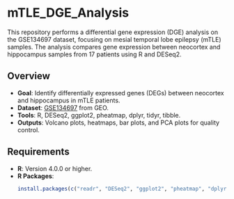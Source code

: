 # mTLE_DGE_Analysis

This repository performs a differential gene expression (DGE) analysis on the GSE134697 dataset, focusing on mesial temporal lobe epilepsy (mTLE) samples. The analysis compares gene expression between neocortex and hippocampus samples from 17 patients using R and DESeq2.

## Overview
- **Goal**: Identify differentially expressed genes (DEGs) between neocortex and hippocampus in mTLE patients.
- **Dataset**: [GSE134697](https://www.ncbi.nlm.nih.gov/geo/query/acc.cgi?acc=GSE134697) from GEO.
- **Tools**: R, DESeq2, ggplot2, pheatmap, dplyr, tidyr, tibble.
- **Outputs**: Volcano plots, heatmaps, bar plots, and PCA plots for quality control.

## Requirements
- **R**: Version 4.0.0 or higher.
- **R Packages**: 
  ```R
  install.packages(c("readr", "DESeq2", "ggplot2", "pheatmap", "dplyr", "tidyr", "tibble"))
